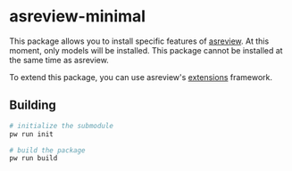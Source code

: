 # asreview-minimal
This package allows you to install specific features of [asreview](https://github.com/asreview/asreview). At this moment, only models will be installed. This package cannot be installed at the same time as asreview.

To extend this package, you can use asreview's [extensions](https://asreview.readthedocs.io/en/latest/extensions_dev.html#model-extensions) framework.


## Building
```bash
# initialize the submodule
pw run init

# build the package
pw run build
```
